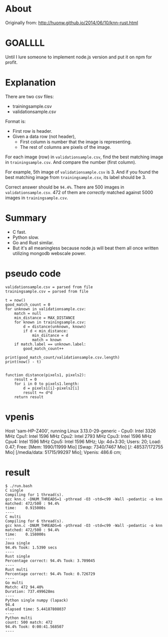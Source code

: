 # About

Originally from: http://huonw.github.io/2014/06/10/knn-rust.html

# GOALLLL

Until I lure someone to implement node.js version and put it on npm for profit.

# Explanation

There are two csv files:

* trainingsample.csv
* validationsample.csv

Format is:

* First row is header.
* Given a data row (not header),
    * First column is number that the image is representing.
    * The rest of columns are pixels of the image.

For each image (row) in `validationsample.csv`, find the best matching image in `trainingsample.csv`.
And compare the number (first column).

For example, 5th image of `validationsample.csv` is 3. And if you found the best matching image from `trainingsample.csv`, 
its label should be 3.

Correct answer should be `94.4%`. There are 500 images in `validationsample.csv`. 472 of them are _correctly_ matched against 5000 images in `trainingsample.csv`.

# Summary


- C fast.
- Python slow.
- Go and Rust similar.
- But it's all meaningless because node.js will beat them all once written utilizing mongodb webscale power.

# pseudo code

    validationsample.csv = parsed from file
    trainingsample.csv = parsed from file

    t = now()
    good_match_count = 0
    for unknown in validationsample.csv:
        match = null
        min_distance = MAX_DISTANCE
        for known in trainingsample.csv:
            d = distance(unknown, known)
            if d < min_distance:
                min_distance = d
                match = known
        if match.label == unknown.label:
            good_match_count++

    print(good_match_count/validationsample.csv.length)
    print(now() - t)


    function distance(pixels1, pixels2):
        result = 0
        for i in 0 to pixels1.length:
            d = pixels1[i]-pixels2[i]
            result += d*d
        return result

# vpenis

Host 'sam-HP-Z400', running Linux 3.13.0-29-generic - Cpu0: Intel 3326 MHz Cpu1: Intel 1596 MHz Cpu2: Intel 2793 MHz Cpu3: Intel 1596 MHz Cpu4: Intel 1596 MHz Cpu5: Intel 1596 MHz; Up: 4d+3:30; Users: 20; Load: 0.47; Free: [Mem: 1990/11999 Mio] [Swap: 7340/7467 Mio] [/: 48537/172755 Mio] [/media/data: 51715/99297 Mio]; Vpenis: 486.6 cm;

# result

    $ ./run.bash 
    C single
    Compiling for 1 thread(s).
    gcc knn.c -DNUM_THREADS=1 -pthread -O3 -std=c99 -Wall -pedantic -o knn
    matched: 472/500 : 94.4%
    time:    0.915000s
    ----
    C multi
    Compiling for 6 thread(s).
    gcc knn.c -DNUM_THREADS=6 -pthread -O3 -std=c99 -Wall -pedantic -o knn
    matched: 472/500 : 94.4%
    time:    0.158000s
    ----
    Java single
    94.4% Took: 1.5390 secs
    ----
    Rust single
    Percentage correct: 94.4% Took: 3.709045
    ----
    Rust multi
    Percentage correct: 94.4% Took: 0.726729
    ----
    Go multi
    Match: 472 94.40% 
    Duration: 737.499628ms 
    ----
    Python single numpy (lapack)
    94.4
    elapsed time: 5.44187808037
    ----
    Python multi
    count: 500 match: 472
    94.4% Took: 0:00:41.568507
    ----

